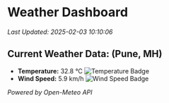 
# Weather Dashboard

_Last Updated: 2025-02-03 10:10:06_

## Current Weather Data: (Pune, MH)
- **Temperature:** 32.8 °C ![Temperature Badge](https://img.shields.io/badge/Temperature-High%20Temp-orange)
- **Wind Speed:** 5.9 km/h ![Wind Speed Badge](https://img.shields.io/badge/Wind%20Speed-Low%20Wind-blue)

*Powered by Open-Meteo API*

